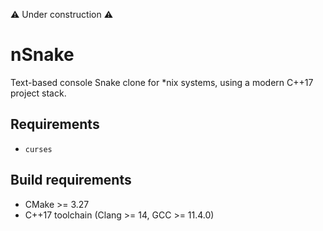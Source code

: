 ⚠️ Under construction ⚠️

# nSnake

Text-based console Snake clone for *nix systems, using a modern C++17 project stack.

## Requirements

- `curses`

## Build requirements

- CMake >= 3.27
- C++17 toolchain (Clang >= 14, GCC >= 11.4.0)
